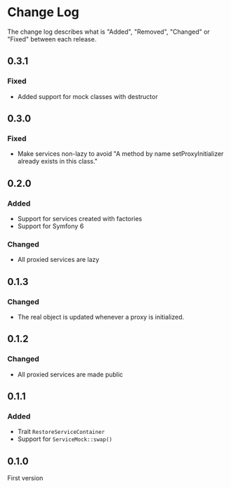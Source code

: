 # Change Log

The change log describes what is "Added", "Removed", "Changed" or "Fixed" between each release.

## 0.3.1

### Fixed

- Added support for mock classes with destructor

## 0.3.0

### Fixed

- Make services non-lazy to avoid "A method by name setProxyInitializer already exists in this class."

## 0.2.0

### Added

- Support for services created with factories
- Support for Symfony 6

### Changed

- All proxied services are lazy

## 0.1.3

### Changed

- The real object is updated whenever a proxy is initialized.

## 0.1.2

### Changed

- All proxied services are made public

## 0.1.1

### Added

- Trait `RestoreServiceContainer`
- Support for `ServiceMock::swap()`

## 0.1.0

First version
